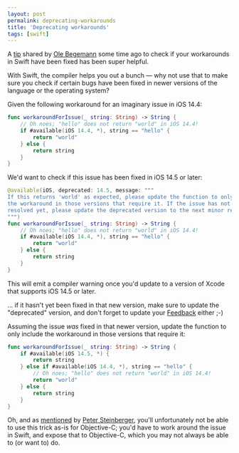 ```yaml
---
layout: post
permalink: deprecating-workarounds
title: 'Deprecating workarounds'
tags: [swift]
---
```


A [tip](https://twitter.com/olebegemann) shared by
[Ole Begemann](https://twitter.com/olebegemann/status/1294583027583123458) some
time ago to check if your workarounds in Swift have been fixed has been super
helpful.

With Swift, the compiler helps you out a bunch — why not use that to make sure
you check if certain bugs have been fixed in newer versions of the language or
the operating system?

Given the following workaround for an imaginary issue in iOS 14.4:

```swift
func workaroundForIssue(_ string: String) -> String {
    // Oh noes; "hello" does not return "world" in iOS 14.4!
    if #available(iOS 14.4, *), string == "hello" {
        return "world"
    } else {
        return string
    }
}
```

We'd want to check if this issue has been fixed in iOS 14.5 or later:

```swift
@available(iOS, deprecated: 14.5, message: """
If this returns 'world' as expected, please update the function to only include
the workaround in those versions that require it. If the issue has not been
resolved yet, please update the deprecated version to the next minor release.
""")
func workaroundForIssue(_ string: String) -> String {
    // Oh noes; "hello" does not return "world" in iOS 14.4!
    if #available(iOS 14.4, *), string == "hello" {
        return "world"
    } else {
        return string
    }
}
```

This will emit a compiler warning once you'd update to a version of Xcode that
supports iOS 14.5 or later.

... if it hasn't yet been fixed in that new version, make sure to update the
"deprecated" version, and don't forget to update your
[Feedback](https://feedbackassistant.apple.com) either ;-)

Assuming the issue _was_ fixed in that newer version, update the function to
only include the workaround in those versions that require it:

```swift
func workaroundForIssue(_ string: String) -> String {
    if #available(iOS 14.5, *) {
        return string
    } else if #available(iOS 14.4, *), string == "hello" {
        // Oh noes; "hello" does not return "world" in iOS 14.4!
        return "world"
    } else {
        return string
    }
}
```

Oh, and as [mentioned](https://twitter.com/steipete/status/1397126874116014082)
by [Peter Steinberger](https://twitter.com/steipete), you'll unfortunately not
be able to use this trick as-is for Objective-C; you'd have to work around the
issue in Swift, and expose that to Objective-C, which you may not always be
able to (or want to) do.
